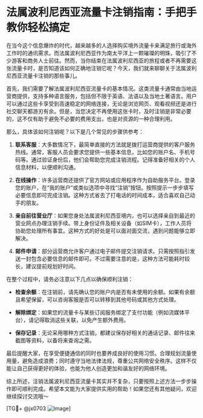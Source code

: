# 法属波利尼西亚流量卡注销指南：手把手教你轻松搞定

在当今这个信息爆炸的时代，越来越多的人选择购买境外流量卡来满足旅行或海外工作时的通讯需求。而法属波利尼西亚作为南太平洋上一颗璀璨的明珠，吸引了不少游客和商务人士前往。然而，当你结束在法属波利尼西亚的旅程或者不再需要这张流量卡时，是否知道该如何正确地注销它呢？今天，我们就来聊聊关于法属波利尼西亚流量卡注销的那些事儿。

首先，我们需要了解法属波利尼西亚流量卡的基本情况。这类流量卡通常由当地运营商提供，支持多种语言服务，包括但不限于英语、法语以及当地土著语言。用户可以通过这些卡享受到高速稳定的网络连接，无论是浏览网页、观看视频还是进行社交聊天都游刃有余。但是，当您决定不再使用这张卡时，及时注销是非常必要的，这不仅有助于避免不必要的费用支出，也是对资源的一种合理利用。

那么，具体该如何注销呢？以下是几个常见的步骤供参考：

1. **联系客服**：大多数情况下，最简单直接的方法就是拨打运营商提供的客户服务热线。通常，客服人员会要求您提供一些基本信息，比如您的账户名、手机号码等。通过验证身份后，他们会帮助您完成注销流程。记得准备好相关的个人信息材料，以便顺利沟通。

2. **在线操作**：许多运营商还提供了官方网站或应用程序作为自助服务平台。登录您的账户，在“我的账户”或类似选项中寻找“注销”按钮。按照提示一步步填写必要信息即可完成注销。这种方式省去了打电话的时间成本，适合喜欢自己动手的朋友。

3. **亲自前往营业厅**：如果您身处法属波利尼西亚境内，也可以选择亲自到最近的营业网点办理注销手续。带上身份证件及相关设备（如SIM卡），工作人员将协助您处理所有事宜。这种方式的好处是可以面对面交流，遇到问题能够立即解决。

4. **邮件申请**：部分运营商允许客户通过电子邮件提交注销请求。只需按照指引发送一封包含必要信息的邮件即可。不过需要注意的是，这种方法可能耗时较长，建议提前规划好时间。

在整个过程中，请务必注意以下几点以确保顺利注销：

- **检查余额**：在注销前，请先确认您的账户内是否有未使用的余额。如果有余额且希望保留，可以咨询客服是否可以转移到其他号码或其他方式处理。
  
- **解除绑定**：如果您的流量卡与某些订阅服务绑定了支付功能（例如流媒体平台），请记得取消这些关联，以免产生额外费用。

- **保存记录**：无论采用哪种方式注销，都建议保存好相关的通话记录、邮件往来截图等资料，以备将来查询之需。

最后提醒大家，在享受便捷通信的同时也要养成良好的使用习惯。合理规划流量使用量，避免造成浪费；同时遵守当地法律法规，尊重公共网络安全秩序。这样不仅能让自己获得更好的体验，也能为他人创造更加和谐友好的网络环境。

综上所述，注销法属波利尼西亚流量卡其实并不复杂，只要按照上述方法一步步操作即可顺利完成。希望本文能为大家提供实用的帮助！如果您还有其他疑问，欢迎继续探讨交流哦～

[TG💪+ @jx0703 ![Image](https://github.com/user-attachments/assets/dbca1d08-cadb-493c-b0ec-ad6f7a83f270)]